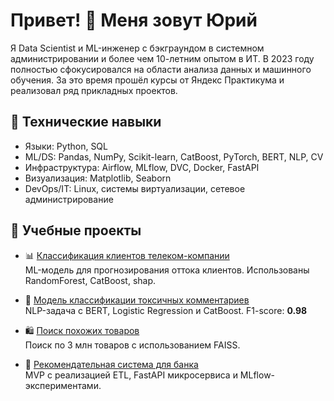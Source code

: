 # Привет! 👋 Меня зовут Юрий

Я Data Scientist и ML-инженер с бэкграундом в системном администрировании и более чем 10-летним опытом в ИТ. В 2023 году полностью сфокусировался на области анализа данных и машинного обучения. За это время прошёл курсы от Яндекс Практикума и реализовал ряд прикладных проектов.

## 💼 Технические навыки
- Языки: Python, SQL
- ML/DS: Pandas, NumPy, Scikit-learn, CatBoost, PyTorch, BERT, NLP, CV
- Инфраструктура: Airflow, MLflow, DVC, Docker, FastAPI
- Визуализация: Matplotlib, Seaborn
- DevOps/IT: Linux, системы виртуализации, сетевое администрирование

## 🧠 Учебные проекты

- 📊 [Классификация клиентов телеком-компании](https://github.com/ermoshinya/telecom_classification)  
  ML-модель для прогнозирования оттока клиентов. Использованы RandomForest, CatBoost, shap.

- 🧠 [Модель классификации токсичных комментариев](https://github.com/ermoshinya/text_classification)  
  NLP-задача с BERT, Logistic Regression и CatBoost. F1-score: **0.98**

- 🛍️ [Поиск похожих товаров](https://github.com/ermoshinya/matching_faiss)  
  Поиск по 3 млн товаров с использованием FAISS.

- 🏦 [Рекомендательная система для банка](https://github.com/ermoshinya/mle-project-final)  
  MVP с реализацией ETL, FastAPI микросервиса и MLflow-экспериментами.
